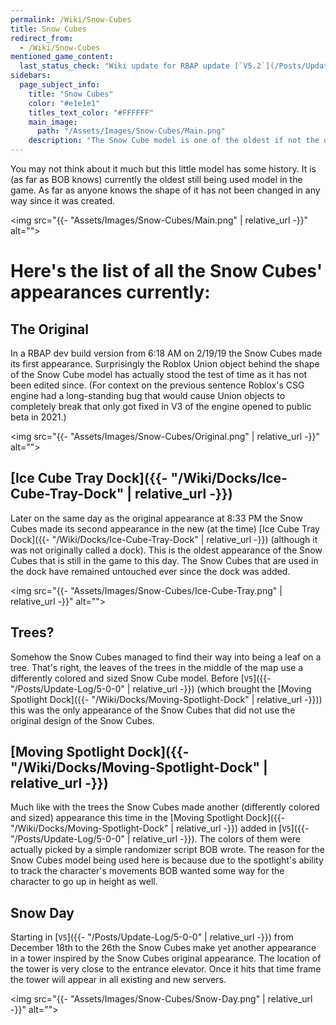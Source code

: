 ```yaml
---
permalink: /Wiki/Snow-Cubes
title: Snow Cubes
redirect_from:
  - /Wiki/Snow-Cubes
mentioned_game_content:
  last_status_check: "Wiki update for RBAP update [`V5.2`](/Posts/Update-Log/5-2-0)"
sidebars:
  page_subject_info:
    title: "Snow Cubes"
    color: "#e1e1e1"
    titles_text_color: "#FFFFFF"
    main_image:
      path: "/Assets/Images/Snow-Cubes/Main.png"
    description: "The Snow Cube model is one of the oldest if not the oldest model still used in the game to this day"
---
```


You may not think about it much but this little model has some history. It is (as far as BOB knows) currently the oldest still being used model in the game. As far as anyone knows the shape of it has not been changed in any way since it was created.

<img src="{{- "Assets/Images/Snow-Cubes/Main.png" | relative_url -}}" alt="">

# Here's the list of all the Snow Cubes' appearances currently:

## The Original

In a RBAP dev build version from 6:18 AM on 2/19/19 the Snow Cubes made its first appearance. Surprisingly the Roblox Union object behind the shape of the Snow Cube model has actually stood the test of time as it has not been edited since. (For context on the previous sentence Roblox's CSG engine had a long-standing bug that would cause Union objects to completely break that only got fixed in V3 of the engine opened to public beta in 2021.)

<img src="{{- "Assets/Images/Snow-Cubes/Original.png" | relative_url -}}" alt="">

## [Ice Cube Tray Dock]({{- "/Wiki/Docks/Ice-Cube-Tray-Dock" | relative_url -}})

Later on the same day as the original appearance at 8:33 PM the Snow Cubes made its second appearance in the new (at the time) [Ice Cube Tray Dock]({{- "/Wiki/Docks/Ice-Cube-Tray-Dock" | relative_url -}}) (although it was not originally called a dock). This is the oldest appearance of the Snow Cubes that is still in the game to this day. The Snow Cubes that are used in the dock have remained untouched ever since the dock was added.

<img src="{{- "Assets/Images/Snow-Cubes/Ice-Cube-Tray.png" | relative_url -}}" alt="">

## Trees?

Somehow the Snow Cubes managed to find their way into being a leaf on a tree. That's right, the leaves of the trees in the middle of the map use a differently colored and sized Snow Cube model. Before [`V5`]({{- "/Posts/Update-Log/5-0-0" | relative_url -}}) (which brought the [Moving Spotlight Dock]({{- "/Wiki/Docks/Moving-Spotlight-Dock" | relative_url -}})) this was the only appearance of the Snow Cubes that did not use the original design of the Snow Cubes.

## [Moving Spotlight Dock]({{- "/Wiki/Docks/Moving-Spotlight-Dock" | relative_url -}})

Much like with the trees the Snow Cubes made another (differently colored and sized) appearance this time in the [Moving Spotlight Dock]({{- "/Wiki/Docks/Moving-Spotlight-Dock" | relative_url -}}) added in [`V5`]({{- "/Posts/Update-Log/5-0-0" | relative_url -}}). The colors of them were actually picked by a simple randomizer script BOB wrote. The reason for the Snow Cubes model being used here is because due to the spotlight's ability to track the character's movements BOB wanted some way for the character to go up in height as well.

## Snow Day

Starting in [`V5`]({{- "/Posts/Update-Log/5-0-0" | relative_url -}}) from December 18th to the 26th the Snow Cubes make yet another appearance in a tower inspired by the Snow Cubes original appearance. The location of the tower is very close to the entrance elevator. Once it hits that time frame the tower will appear in all existing and new servers.

<img src="{{- "Assets/Images/Snow-Cubes/Snow-Day.png" | relative_url -}}" alt="">